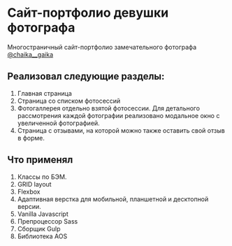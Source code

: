 # Сайт-портфолио девушки фотографа
Многостраничный сайт-портфолио замечательного фотографа 
[@chaika__gaika](https://www.instagram.com/chaika__gaika/)

## Реализовал следующие разделы:
1. Главная страница
2. Страница со списком фотосессий
3. Фотогаллерея отдельно взятой фотосессии. Для детального рассмотрения каждой фотографии реализовано модальное окно с увеличенной фотографией.
4. Страница с отзывами, на которой можно также оставить свой отзыв в форме.

## Что применял
1. Классы по БЭМ.
2. GRID layout
3. Flexbox
4. Адаптивная верстка для мобильной, планшетной и десктопной версии.
5. Vanilla Javascript
6. Препроцессор Sass
7. Сборщик Gulp
8. Библиотека AOS

